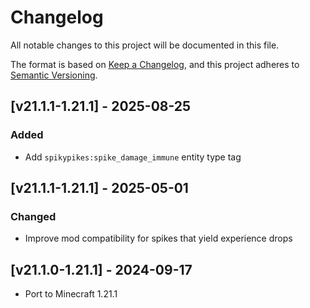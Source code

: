 # Changelog

All notable changes to this project will be documented in this file.

The format is based on [Keep a Changelog](https://keepachangelog.com/en/1.0.0/),
and this project adheres to [Semantic Versioning](https://semver.org/spec/v2.0.0.html).

## [v21.1.1-1.21.1] - 2025-08-25

### Added

- Add `spikypikes:spike_damage_immune` entity type tag

## [v21.1.1-1.21.1] - 2025-05-01

### Changed

- Improve mod compatibility for spikes that yield experience drops

## [v21.1.0-1.21.1] - 2024-09-17

- Port to Minecraft 1.21.1
